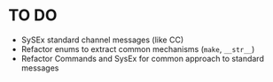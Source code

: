# TO DO

- SySEx standard channel messages (like CC)
- Refactor enums to extract common mechanisms (`make`, `__str__`)
- Refactor Commands and SysEx for common approach to standard messages
